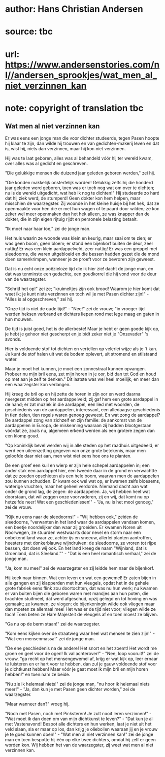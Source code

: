 # author: Hans Christian Andersen
# source: tbc
# url: https://www.andersenstories.com/nl//andersen_sprookjes/wat_men_al_niet_verzinnen_kan
# note: copyright of translation tbc

## Wat men al niet verzinnen kan 

Er was eens een jonge man die voor dichter studeerde, tegen Pasen hoopte
hij klaar te zijn, dan wilde hij trouwen en van gedichten-makerij leven
en dat is, wist hij, niets dan verzinnen, maar hij kon niet verzinnen.

Hij was te laat geboren, alles was al behandeld vóór hij ter wereld
kwam, over alles was al gedicht en geschreven.

"Die gelukkige mensen die duizend jaar geleden geboren werden," zei
hij.

"Die konden makkelijk onsterfelijk worden! Gelukkig zelfs hij die
honderd jaar geleden werd geboren, toen was er toch nog wat om over te
dichten; nu is de wereld uitgedicht, wat heb ik nog te dichten!" Hij
studeerde zo hard dat hij ziek werd, de stumperd! Geen dokter kon hem
helpen, maar misschien de waarzegster. Zij woonde in het kleine huisje
bij het hek, dat ze openmaakte voor hen die er met hun wagen of te paard
door wilden; ze kon zeker wel meer openmaken dan het hek alleen, ze was
knapper dan de dokter, die in zijn eigen rijtuig rijdt en personele
belasting betaalt.

"Ik moet naar haar toe," zei de jonge man.

Het huis waarin ze woonde was klein en keurig, maar saai om te zien; er
was geen boom, geen bloem; er stond een bijenkorf buiten de deur, zeer
nuttig! Er was een klein aardappelveld, zeer nuttig! Er was een greppel
met sleedoorns, die waren uitgebloeid en die bessen hadden gezet die de
mond doen samenkrimpen, wanneer je ze proeft voor ze bevroren zijn
geweest.

Dat is nu echt onze poëzieloze tijd die ik hier zie! dacht de jonge man,
en dat was tenminste een gedachte, een goudkorrel die hij vond voor de
deur van de waarzegster.

"Schrijf het op!" zei ze; "kruimeltjes zijn ook brood! Waarom je hier
komt dat weet ik; je kunt niets verzinnen en toch wil je met Pasen
dichter zijn!" - "Alles is al opgeschreven," zei hij.

"Onze tijd is niet de oude tijd!" - "Nee!" zei de vrouw; "in
vroeger tijd werden heksen verbrand en dichters liepen rond met lege
maag en gaten in hun mouwen.

De tijd is juist goed, het is de allerbeste! Maar je hebt er geen goede
kijk op, je hebt je gehoor niet gescherpt en je bidt zeker niet je
"Onzevader" 's avonds.

Hier is voldoende stof tot dichten en vertellen op velerlei wijze als je
't kan. Je kunt de stof halen uit wat de bodem oplevert, uit stromend
en stilstaand water.

Maar je moet het kunnen, je moet een zonnestraal kunnen opvangen.
Probeer nu mijn bril eens, zet mijn horen in je oor, bid dan tot God en
houd op met aan je zelf te denken." Dit laatste was wel heel moeilijk,
en meer dan een waarzegster kon verlangen.

Hij kreeg de bril op en hij zette de horen in zijn oor en werd daarna
neergezet midden op het aardappelveld; zij gaf hem een grote aardappel
in de hand; er zat muziek in die aardappel, een lied met woorden, de
geschiedenis van de aardappelen, interessant, een alledaagse
geschiedenis in tien delen, tien regels waren genoeg geweest. En wat
zong de aardappel? De aardappel zong van zichzelf en zijn familie: de
aankomst van de aardappelen in Europa, de miskenning waaraan zij hadden
blootgestaan vóórdat ze, zoals nu, algemeen erkend werden als een
grotere zegen dan een klomp goud.

"Op koninklijk bevel werden wij in alle steden op het raadhuis
uitgedeeld; er werd een uiteenzetting gegeven van onze grote betekenis,
maar men geloofde daar niet aan, men wist niet eens hoe ons te planten.

De een groef een kuil en wierp er zijn hele schepel aardappelen in; een
ander stak een aardappel hier, een tweede daar in de grond en verwachtte
dat ze zouden opschieten als een hele boom, waarvan men de aardappelen
zou kunnen schudden. Er kwam ook wel wat op, er kwamen zelfs bloesems,
waterige vruchten, maar het geheel verdorde. Niemand dacht aan wat onder
de grond lag, de zegen: de aardappelen. Ja, wij hebben heel wat
doorstaan, dat wil zeggen onze voorvaderen, zij en wij, dat komt nu op
hetzelfde neer! Wat een geschiedenissen!" - "Ja, nu is het mooi
genoeg," zei de vrouw.

"Kijk nu eens naar de sleedoorns!" - "Wij hebben ook," zeiden de
sleedoorns, "verwanten in het land waar de aardappelen vandaan komen,
een beetje noordelijker dan waar zij groeiden. Er kwamen Noren uit
Noorwegen, ze stuurden westwaarts door nevel en storm naar een onbekend
land waar ze, achter ijs en sneeuw, allerlei planten aantroffen,
heesters met donkerblauwe wijndruiven: de sleedoorns, ze vroren tot
rijpe bessen, dat doen wij ook. En het land kreeg de naam "Wijnland,
dat is Groenland, dat is Sleeland."" - "Dat is een heel romantisch
verhaal," zei de jonge man.

"Ja, kom nu mee!" zei de waarzegster en zij leidde hem naar de
bijenkorf.

Hij keek naar binnen. Wat een leven en wat een gewemel! Er zaten bijen
in alle gangen en zij klapperden met hun vleugels, opdat het in de
gehele grote fabriek eens flink zou doortochten, dat was nu hun werk; nu
kwamen er van buiten bijen die geboren waren met mandjes aan hun poten,
die brachten stuifmeel, dat werd afgeschud, opzij gelegd en tot honing
en was gemaakt; ze kwamen, ze vlogen; de bijenkoningin wilde ook vliegen
maar dan moeten ze allemaal mee! Het was er de tijd niet voor; vliegen
wilde ze toch! Toen beten ze Hare Majesteit de vleugels af en toen moest
ze blijven.

"Ga nu op de berm staan!" zei de waarzegster.

"Kom eens kijken over de straatweg waar heel wat mensen te zien
zijn!" - "Wat een mensenmassa!" zei de jonge man.

"De ene geschiedenis na de andere! Het snort en het zoemt! Het wordt me
groen en geel voor de ogen! Ik val achterover!" - "Nee, loop
vooruit!" zei de vrouw, "ga recht op het mensengewemel af, krijg er
wat kijk op, leer ernaar te luisteren en er hart voor te hebben, dan zul
je gauw voldoende stof voor je dichtkunst hebben! Maar vóór je gaat moet
ik mijn bril en mijn horen hebben!" en toen nam ze beide.

"Nu zie ik helemaal niets!" zei de jonge man, "nu hoor ik helemaal
niets meer!" - "Ja, dan kun je met Pasen geen dichter worden," zei de
waarzegster.

"Maar wanneer dan?" vroeg hij.

"Noch met Pasen, noch met Pinksteren! Je zult nooit leren
verzinnen!" - "Wat moet ik dan doen om van mijn dichtkunst te
leven?" - "Dat kun je al met Vastenavond! Bespot alle dichters en hun
werken, laat je niet uit het veld slaan, sla er maar op los, dan krijg
je oliebollen waaraan jij en je vrouw je te goed kunnen doen!" - "Wat
men al niet verzinnen kan!" zei de jonge man en toen bespotte hij één
op elke twee dichters, omdat hij zelf er geen worden kon. Wij hebben het
van de waarzegster, zij weet wat men al niet verzinnen kan.
